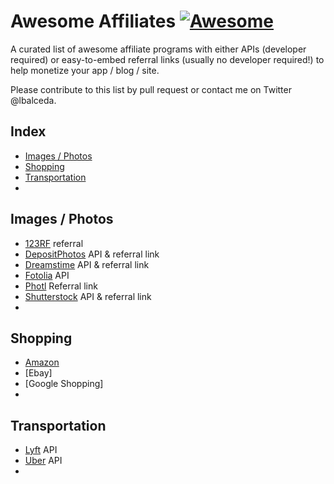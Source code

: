 # Awesome Affiliates [![Awesome](https://cdn.rawgit.com/sindresorhus/awesome/d7305f38d29fed78fa85652e3a63e154dd8e8829/media/badge.svg)](https://github.com/sindresorhus/awesome)

A curated list of awesome affiliate programs with either APIs (developer required) or easy-to-embed referral links (usually no developer required!) to help monetize your app / blog / site.

Please contribute to this list by pull request or contact me on Twitter @lbalceda.

## Index
- [Images / Photos](#images--photos)
- [Shopping](#shopping)
- [Transportation](#transportation)
- []()

## Images / Photos
- [123RF](http://www.123rf.com/affiliate.php) referral
- [DepositPhotos](http://depositphotos.com/api-program.html)  API & referral link
- [Dreamstime](http://www.dreamstime.com/affiliate-referral-program) API & referral link
- [Fotolia](https://www.fotolia.com/Services/API/Partner) API
- [Photl](http://www.photl.com/affiliate.html) Referral link
- [Shutterstock](https://developers.shutterstock.com/) API & referral link
- []()

## Shopping

- [Amazon](https://affiliate-program.amazon.com/gp/advertising/api/detail/main.html)
- [Ebay]
- [Google Shopping]
- []()

## Transportation
- [Lyft](https://developer.lyft.com/docs/affiliate-program) API
- [Uber](https://developer.uber.com/docs/affiliate-program) API
- []()
